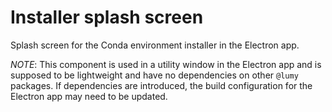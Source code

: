 # Installer splash screen

Splash screen for the Conda environment installer in the Electron app.

_NOTE_: This component is used in a utility window in the Electron app and is supposed to be lightweight and have no dependencies on other `@lumy` packages. If dependencies are introduced, the build configuration for the Electron app may need to be updated.
